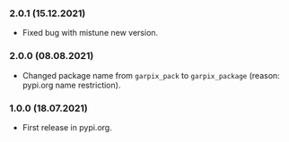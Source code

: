### 2.0.1 (15.12.2021)

- Fixed bug with mistune new version.

### 2.0.0 (08.08.2021)

- Changed package name from `garpix_pack` to `garpix_package` (reason: pypi.org name restriction).

### 1.0.0 (18.07.2021)

- First release in pypi.org.
